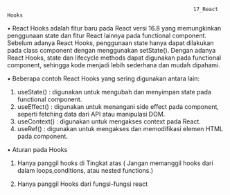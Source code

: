                                                                17_React Hooks
•	React Hooks adalah fitur baru pada React versi 16.8 yang memungkinkan penggunaan state dan fitur React lainnya pada functional component. Sebelum adanya React Hooks, penggunaan state hanya dapat dilakukan pada class component dengan menggunakan setState(). Dengan adanya React Hooks, state dan lifecycle methods dapat digunakan pada functional component, sehingga kode menjadi lebih sederhana dan mudah dipahami.

•	Beberapa contoh React Hooks yang sering digunakan antara lain:
1.	useState() : digunakan untuk mengubah dan menyimpan state pada functional component.
2.	useEffect() : digunakan untuk menangani side effect pada component, seperti fetching data dari API atau manipulasi DOM.
3.	useContext() : digunakan untuk mengakses context pada React.
4.	useRef() : digunakan untuk mengakses dan memodifikasi elemen HTML pada component.

•	Aturan pada Hooks
1.	Hanya panggil hooks di Tingkat atas (
Jangan memanggil hooks dari dalam loops,conditions, atau nested functions.)

2.	Hanya panggil Hooks dari fungsi-fungsi react

